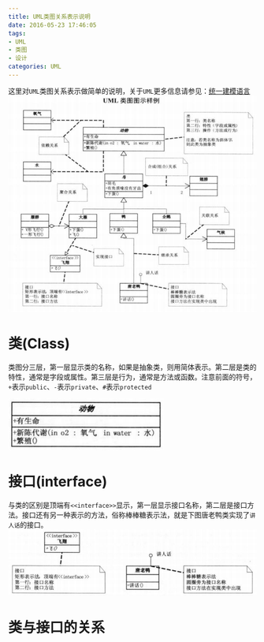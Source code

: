 ```yaml
---
title: UML类图关系表示说明
date: 2016-05-23 17:46:05
tags:
- UML
- 类图
- 设计
categories: UML
---
```

这里对`UML`类图关系表示做简单的说明，关于`UML`更多信息请参见：[统一建模语言](https://zh.wikipedia.org/wiki/统一建模语言)
![](/imgs/3.png)

# 类(Class)

类图分三层，第一层显示类的名称，如果是抽象类，则用简体表示。第二层是类的特性，通常是字段或属性。第三层是行为，通常是方法或函数。注意前面的符号，`+`表示`public`、`-`表示`private`、`#`表示`protected`
<!-- more -->
![](/imgs/4.png)


# 接口(interface)
与类的区别是顶端有`<<interface>>`显示，第一层显示接口名称，第二层是接口方法。接口还有另一种表示的方法，俗称棒棒糖表示法，就是下图唐老鸭类实现了`讲人话`的接口。
![](/imgs/5.png)

# 类与接口的关系
	

